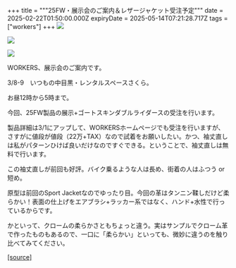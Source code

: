 +++
title = """25FW・展示会のご案内＆レザージャケット受注予定"""
date = 2025-02-22T01:50:00.000Z
expiryDate = 2025-05-14T07:21:28.717Z
tags = ["workers"]
+++
[![](https://blogger.googleusercontent.com/img/b/R29vZ2xl/AVvXsEhlpe6RCeLx5naTgH9Pe4WHWOI8CLqsNigr-jheEEmyf2jjxDYL8EH8ECTbjZHxduFx7GESRo4tdjEkqlHkRZuekmGG8SVq3aRSvmlHS0L180kjDcAy9kx73Vo8z6JN5_Hy6XIAVZn68sBx3fd1VQuHVwhvEX0smqOHWjG3cI5Dt2tQF7E5Gbb6vkxvvJ0/w640-h640/1.jpg)](https://blogger.googleusercontent.com/img/b/R29vZ2xl/AVvXsEhlpe6RCeLx5naTgH9Pe4WHWOI8CLqsNigr-jheEEmyf2jjxDYL8EH8ECTbjZHxduFx7GESRo4tdjEkqlHkRZuekmGG8SVq3aRSvmlHS0L180kjDcAy9kx73Vo8z6JN5_Hy6XIAVZn68sBx3fd1VQuHVwhvEX0smqOHWjG3cI5Dt2tQF7E5Gbb6vkxvvJ0/s1200/1.jpg)

  

[![](https://blogger.googleusercontent.com/img/b/R29vZ2xl/AVvXsEh4pRyldOIqjmhZbAWB-_NRmHuDIu_y4HSMk68cVAzLnGxRiUM8O77SZsSeyGubGZIeNGtiklNe5bnsNQkyvkSyaLyoThqUcFGnoEE-eGmEknlNjjhlD7Rt_GF6fMWTLu-IWWEYr9N5dWKj0DsMj8sVuuJbPbq_E4v7fDEgX9HgMN_dbTk8Ecaee5S1YdE/w640-h640/2.jpg)](https://blogger.googleusercontent.com/img/b/R29vZ2xl/AVvXsEh4pRyldOIqjmhZbAWB-_NRmHuDIu_y4HSMk68cVAzLnGxRiUM8O77SZsSeyGubGZIeNGtiklNe5bnsNQkyvkSyaLyoThqUcFGnoEE-eGmEknlNjjhlD7Rt_GF6fMWTLu-IWWEYr9N5dWKj0DsMj8sVuuJbPbq_E4v7fDEgX9HgMN_dbTk8Ecaee5S1YdE/s1200/2.jpg)

  

[![](https://blogger.googleusercontent.com/img/b/R29vZ2xl/AVvXsEjiVtrXFBkZRxjFYpaguAvE2aWbd4Nc1iIMGmRTVJoRRqB_M3xCdaH5h2eAdpPzH4jBmxz6p_Df_DVvUXEBGLkGUA5rQ9mnixcmGiDsOx6OyI5O6n_Pf47vxD0eLiXiSwRHnENRVyGtrbWELfscXhpuX9Gt7IEq0l_3oMqbyIReiDaNvAtIyUVUSEMIKLw/w640-h640/DSC_6587.jpg)](https://blogger.googleusercontent.com/img/b/R29vZ2xl/AVvXsEjiVtrXFBkZRxjFYpaguAvE2aWbd4Nc1iIMGmRTVJoRRqB_M3xCdaH5h2eAdpPzH4jBmxz6p_Df_DVvUXEBGLkGUA5rQ9mnixcmGiDsOx6OyI5O6n_Pf47vxD0eLiXiSwRHnENRVyGtrbWELfscXhpuX9Gt7IEq0l_3oMqbyIReiDaNvAtIyUVUSEMIKLw/s1250/DSC_6587.jpg)

  

  

WORKERS、展示会のご案内です。

3/8-9　いつもの中目黒・レンタルスペースさくら。

お昼12時から5時まで。

  

今回、25FW製品の展示+ゴートスキンダブルライダースの受注を行います。

製品詳細は3/1にアップして、WORKERSホームページでも受注を行いますが、さすがに値段が値段（22万+TAX）なので試着をお願いしたい。かつ、袖丈直しは私がパターンひけば良いだけなのですぐできる。ということで、袖丈直しは無料で行います。

  

この袖丈直しが前回も好評。バイク乗るような人は長め、街着の人はふつう or 短め。

  

原型は前回のSport Jacketなのでゆったり目。今回の革はタンニン鞣しだけど柔らかい！表面の仕上げをエアブラシ+ラッカー系ではなく、ハンド+水性で行っているからです。

かといって、クロームの柔らかさともちょっと違う。実はサンプルでクローム革で作ったものもあるので、一口に「柔らかい」といっても、微妙に違うのを触り比べてみてください。

[[source]](https://eworkers.blogspot.com/2025/02/25fw.html)
